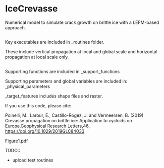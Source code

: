 # IceCrevasse

Numerical model to simulate crack growth on brittle ice with a LEFM-based approach.

##
Key executables are included in _routines folder. 

These include vertical propagation at local and global scale and horizontal propagation at local scale only.

##
Supporting functions are included in _support_functions

Supporting parameters and global variables are included in: _physical_parameters 


_target_features includes shape files and raster.

If you use this code, please cite:

Poinelli, M., Larour, E., Castillo-Rogez, J. and Vermeersen, B. (2019) Crevasse propagation on brittle ice: Application to cycloids on Europa.Geophysical Research Letters,46, https://doi.org/10.1029/2019GL084033

[Figure1.pdf](https://github.com/MPoinelli/IceCrevasse/files/8460756/Figure1.pdf)



TODO::
- upload test routines
